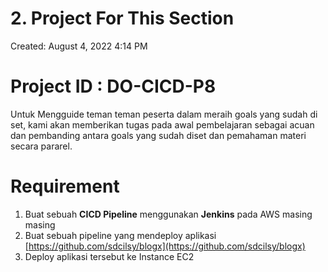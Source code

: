 # 2. Project For This Section

Created: August 4, 2022 4:14 PM

# Project ID : DO-CICD-P8

Untuk Mengguide teman teman peserta dalam meraih goals yang sudah di set, kami akan memberikan tugas pada awal pembelajaran sebagai acuan dan pembanding antara goals yang sudah diset dan pemahaman materi secara pararel.

# Requirement

1. Buat sebuah **CICD Pipeline** menggunakan **Jenkins** pada AWS masing masing
2. Buat sebuah pipeline yang mendeploy aplikasi [https://github.com/sdcilsy/blogx](https://github.com/sdcilsy/blogx)
3. Deploy aplikasi tersebut ke Instance EC2